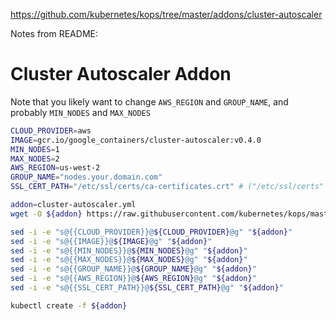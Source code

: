 https://github.com/kubernetes/kops/tree/master/addons/cluster-autoscaler

Notes from README:

# Cluster Autoscaler Addon

Note that you likely want to change `AWS_REGION` and `GROUP_NAME`, and probably `MIN_NODES` and `MAX_NODES`

```bash
CLOUD_PROVIDER=aws
IMAGE=gcr.io/google_containers/cluster-autoscaler:v0.4.0
MIN_NODES=1
MAX_NODES=2
AWS_REGION=us-west-2
GROUP_NAME="nodes.your.domain.com"
SSL_CERT_PATH="/etc/ssl/certs/ca-certificates.crt" # ("/etc/ssl/certs" for gce)

addon=cluster-autoscaler.yml
wget -O ${addon} https://raw.githubusercontent.com/kubernetes/kops/master/addons/cluster-autoscaler/v1.4.0.yaml

sed -i -e "s@{{CLOUD_PROVIDER}}@${CLOUD_PROVIDER}@g" "${addon}"
sed -i -e "s@{{IMAGE}}@${IMAGE}@g" "${addon}"
sed -i -e "s@{{MIN_NODES}}@${MIN_NODES}@g" "${addon}"
sed -i -e "s@{{MAX_NODES}}@${MAX_NODES}@g" "${addon}"
sed -i -e "s@{{GROUP_NAME}}@${GROUP_NAME}@g" "${addon}"
sed -i -e "s@{{AWS_REGION}}@${AWS_REGION}@g" "${addon}"
sed -i -e "s@{{SSL_CERT_PATH}}@${SSL_CERT_PATH}@g" "${addon}"

kubectl create -f ${addon}
```
